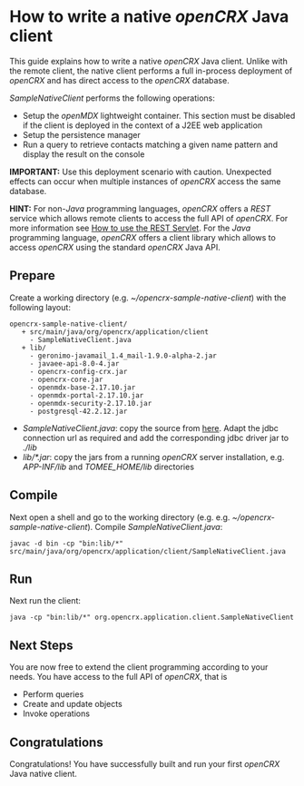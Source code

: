# How to write a native _openCRX_ Java client #

This guide explains how to write a native _openCRX_ Java client. Unlike with the remote client,
the native client performs a full in-process deployment of _openCRX_ and has direct access
to the _openCRX_ database.

_SampleNativeClient_ performs the following operations:

* Setup the _openMDX_ lightweight container. This section must be disabled if the client is deployed in the
  context of a J2EE web application
* Setup the persistence manager
* Run a query to retrieve contacts matching a given name pattern and display the result on the console

__IMPORTANT:__ Use this deployment scenario with caution. Unexpected effects can occur when
multiple instances of _openCRX_ access the same database.

__HINT:__ For non-_Java_ programming languages, _openCRX_ offers a _REST_ service which allows remote clients to 
access the full API of _openCRX_. For more information see [How to use the REST Servlet](Sdk/Rest.md). 
For the _Java_ programming language, _openCRX_ offers a client library which allows to access _openCRX_  using 
the standard _openCRX_ Java API.

## Prepare ##

Create a working directory (e.g. _~/opencrx-sample-native-client_) with the following layout:

```
opencrx-sample-native-client/
   + src/main/java/org/opencrx/application/client
     - SampleNativeClient.java
   + lib/
     - geronimo-javamail_1.4_mail-1.9.0-alpha-2.jar
     - javaee-api-8.0-4.jar
     - opencrx-config-crx.jar
     - opencrx-core.jar
     - openmdx-base-2.17.10.jar
     - openmdx-portal-2.17.10.jar
     - openmdx-security-2.17.10.jar
     - postgresql-42.2.12.jar
```

* _SampleNativeClient.java_: copy the source from [here](https://github.com/opencrx/opencrx/tree/master/core/src/sample/java/org/opencrx/application/client/). Adapt
  the jdbc connection url as required and add the corresponding jdbc driver jar to _./lib_
* _lib/*.jar_: copy the jars from a running _openCRX_ server installation, e.g. _APP-INF/lib_ and _TOMEE\_HOME/lib_ directories

## Compile ##

Next open a shell and go to the working directory (e.g. e.g. _~/opencrx-sample-native-client_). Compile
_SampleNativeClient.java_:

```
javac -d bin -cp "bin:lib/*" src/main/java/org/opencrx/application/client/SampleNativeClient.java
```

## Run ##
Next run the client:

```
java -cp "bin:lib/*" org.opencrx.application.client.SampleNativeClient
```

## Next Steps ##
You are now free to extend the client programming according to your needs. You have access to the
full API of _openCRX_, that is

* Perform queries
* Create and update objects
* Invoke operations

## Congratulations ##
Congratulations! You have successfully built and run your first _openCRX_ Java native client.

